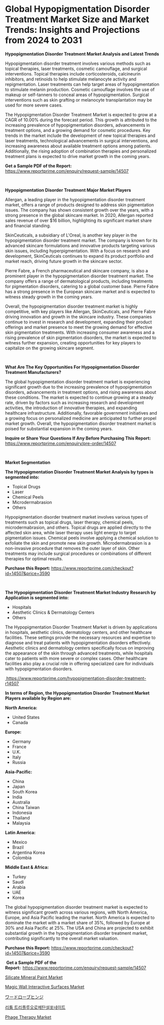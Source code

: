 <p><h1>Global Hypopigmentation Disorder Treatment Market Size and Market Trends: Insights and Projections from 2024 to 2031</h1></p><p><strong>Hypopigmentation Disorder Treatment Market Analysis and Latest Trends</strong></p>
<p><p>Hypopigmentation disorder treatment involves various methods such as topical therapies, laser treatments, cosmetic camouflage, and surgical interventions. Topical therapies include corticosteroids, calcineurin inhibitors, and retinoids to help stimulate melanocyte activity and repigmentation. Laser treatments can help target areas of hypopigmentation to stimulate melanin production. Cosmetic camouflage involves the use of makeup or self-tanners to conceal areas of hypopigmentation. Surgical interventions such as skin grafting or melanocyte transplantation may be used for more severe cases.</p><p>The Hypopigmentation Disorder Treatment Market is expected to grow at a CAGR of 10.00% during the forecast period. This growth is attributed to the increasing prevalence of hypopigmentation disorders, advancements in treatment options, and a growing demand for cosmetic procedures. Key trends in the market include the development of new topical therapies and laser treatments, technological advancements in surgical interventions, and increasing awareness about available treatment options among patients. Additionally, the rising adoption of combination therapies and personalized treatment plans is expected to drive market growth in the coming years.</p></p>
<p><strong>Get a Sample PDF of the Report:&nbsp;</strong> <a href="https://www.reportprime.com/enquiry/request-sample/14507">https://www.reportprime.com/enquiry/request-sample/14507</a></p>
<p>&nbsp;</p>
<p><strong>Hypopigmentation Disorder Treatment Major Market Players</strong></p>
<p><p>Allergan, a leading player in the hypopigmentation disorder treatment market, offers a range of products designed to address skin pigmentation issues. The company has shown consistent growth over the years, with a strong presence in the global skincare market. In 2020, Allergan reported sales revenue of over $16 billion, highlighting its significant market share and financial standing.</p><p>SkinCeuticals, a subsidiary of L'Oreal, is another key player in the hypopigmentation disorder treatment market. The company is known for its advanced skincare formulations and innovative products targeting various skin issues, including hyperpigmentation. With a focus on research and development, SkinCeuticals continues to expand its product portfolio and market reach, driving future growth in the skincare sector.</p><p>Pierre Fabre, a French pharmaceutical and skincare company, is also a prominent player in the hypopigmentation disorder treatment market. The company offers a range of dermatological products, including treatments for pigmentation disorders, catering to a global customer base. Pierre Fabre has a strong presence in the European skincare market and is expected to witness steady growth in the coming years.</p><p>Overall, the hypopigmentation disorder treatment market is highly competitive, with key players like Allergan, SkinCeuticals, and Pierre Fabre driving innovation and growth in the skincare industry. These companies continue to invest in research and development, expanding their product offerings and market presence to meet the growing demand for effective skin pigmentation treatments. With increasing consumer awareness and a rising prevalence of skin pigmentation disorders, the market is expected to witness further expansion, creating opportunities for key players to capitalize on the growing skincare segment.</p></p>
<p>&nbsp;</p>
<p><strong>What Are The Key Opportunities For Hypopigmentation Disorder Treatment Manufacturers?</strong></p>
<p><p>The global hypopigmentation disorder treatment market is experiencing significant growth due to the increasing prevalence of hypopigmentation disorders, advancements in treatment options, and rising awareness about these conditions. The market is expected to continue growing at a steady rate, driven by factors such as increasing research and development activities, the introduction of innovative therapies, and expanding healthcare infrastructure. Additionally, favorable government initiatives and a growing focus on personalized medicine are anticipated to further propel market growth. Overall, the hypopigmentation disorder treatment market is poised for substantial expansion in the coming years.</p></p>
<p><strong>Inquire or Share Your Questions If Any Before Purchasing This Report:</strong> <a href="https://www.reportprime.com/enquiry/pre-order/14507">https://www.reportprime.com/enquiry/pre-order/14507</a></p>
<p>&nbsp;</p>
<p><strong>Market Segmentation</strong></p>
<p><strong>The Hypopigmentation Disorder Treatment Market Analysis by types is segmented into:</strong></p>
<p><ul><li>Topical Drugs</li><li>Laser</li><li>Chemical Peels</li><li>Microdermabrasion</li><li>Others</li></ul></p>
<p><p>Hypopigmentation disorder treatment market involves various types of treatments such as topical drugs, laser therapy, chemical peels, microdermabrasion, and others. Topical drugs are applied directly to the affected skin area, while laser therapy uses light energy to target pigmentation issues. Chemical peels involve applying a chemical solution to exfoliate the skin and promote new skin growth. Microdermabrasion is a non-invasive procedure that removes the outer layer of skin. Other treatments may include surgical procedures or combinations of different therapies for optimal results.</p></p>
<p><strong>Purchase this Report:&nbsp;</strong><a href="https://www.reportprime.com/checkout?id=14507&price=3590">https://www.reportprime.com/checkout?id=14507&price=3590</a></p>
<p>&nbsp;</p>
<p><strong>The Hypopigmentation Disorder Treatment Market Industry Research by Application is segmented into:</strong></p>
<p><ul><li>Hospitals</li><li>Aesthetic Clinics & Dermatology Centers</li><li>Others</li></ul></p>
<p><p>The Hypopigmentation Disorder Treatment Market is driven by applications in hospitals, aesthetic clinics, dermatology centers, and other healthcare facilities. These settings provide the necessary resources and expertise to diagnose and treat patients with hypopigmentation disorders effectively. Aesthetic clinics and dermatology centers specifically focus on improving the appearance of the skin through advanced treatments, while hospitals cater to patients with more severe or complex cases. Other healthcare facilities also play a crucial role in offering specialized care for individuals with hypopigmentation disorders.</p></p>
<p><a href="https://www.reportprime.com/hypopigmentation-disorder-treatment-r14507">&nbsp;https://www.reportprime.com/hypopigmentation-disorder-treatment-r14507</a></p>
<p><strong>In terms of Region, the Hypopigmentation Disorder Treatment Market Players available by Region are:</strong></p>
<p>
    <p> <strong> North America: </strong>
        <ul>
            <li>United States</li>
            <li>Canada</li>
        </ul>
        </p> 
    <p> <strong> Europe: </strong>
        <ul>
            <li>Germany</li>
            <li>France</li>
            <li>U.K.</li>
            <li>Italy</li>
            <li>Russia</li>
        </ul>
        </p> 
    <p> <strong> Asia-Pacific: </strong>
        <ul>
            <li>China</li>
            <li>Japan</li>
            <li>South Korea</li>
            <li>India</li>
            <li>Australia</li>
            <li>China Taiwan</li>
            <li>Indonesia</li>
            <li>Thailand</li>
            <li>Malaysia</li>
        </ul>
        </p> 
    <p> <strong> Latin America: </strong>
        <ul>
            <li>Mexico</li>
            <li>Brazil</li>
            <li>Argentina Korea</li>
            <li>Colombia</li>
        </ul>
        </p> 
    <p> <strong> Middle East & Africa: </strong>
        <ul>
            <li>Turkey</li>
            <li>Saudi</li>
            <li>Arabia</li>
            <li>UAE</li>
            <li>Korea</li>
        </ul>
    </p>
    </p>
<p><p>The global hypopigmentation disorder treatment market is expected to witness significant growth across various regions, with North America, Europe, and Asia Pacific leading the market. North America is expected to dominate the market with a market share of 35%, followed by Europe at 30% and Asia Pacific at 25%. The USA and China are projected to exhibit substantial growth in the hypopigmentation disorder treatment market, contributing significantly to the overall market valuation.</p></p>
<p><strong>Purchase this Report: </strong><a href="https://www.reportprime.com/checkout?id=14507&price=3590">https://www.reportprime.com/checkout?id=14507&price=3590</a></p>
<p>&nbsp;<strong>Get a Sample PDF of the Report:&nbsp;&nbsp;</strong><a href="https://www.reportprime.com/enquiry/request-sample/14507">https://www.reportprime.com/enquiry/request-sample/14507</a></p>
<p><strong></strong></p>
<p><p><a href="https://issuu.com/reportprime-2/docs/silicate-mineral-paint-market-size-2030.pptx">Silicate Mineral Paint Market</a></p><p><a href="https://github.com/okotobwrhuteie/Market-Research-Report-List-2/blob/main/magic-wall-interactive-surfaces-market.md">Magic Wall Interactive Surfaces Market</a></p><p><a href="https://github.com/ycmtqqhvk3273/Market-Research-Report-List-1/blob/main/342990725414.md">ワードローブヒンジ</a></p><p><a href="https://github.com/lkwggful07722/Market-Research-Report-List-1/blob/main/381422623152.md">리튬 트리플루오로메탄설포네이트</a></p><p><a href="https://github.com/myacatherineblakecaczo9vcsw/Market-Research-Report-List-2/blob/main/phage-therapy-market.md">Phage Therapy Market</a></p></p>